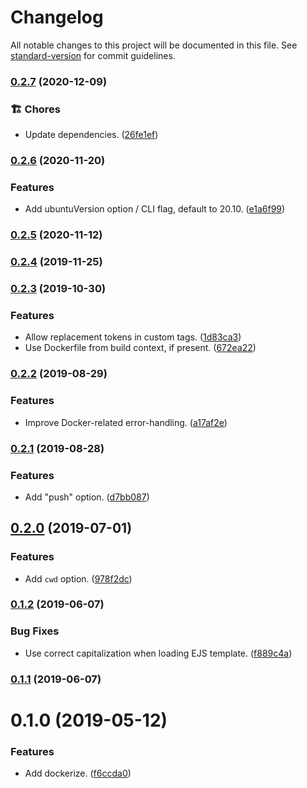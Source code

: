 # Changelog

All notable changes to this project will be documented in this file. See [standard-version](https://github.com/conventional-changelog/standard-version) for commit guidelines.

### [0.2.7](https://github.com/darkobits/dockerize/compare/v0.2.6...v0.2.7) (2020-12-09)


### 🏗 Chores

* Update dependencies. ([26fe1ef](https://github.com/darkobits/dockerize/commit/26fe1ef7b5a16130b16c94644a681254cc93f771))

### [0.2.6](https://github.com/darkobits/dockerize/compare/v0.2.5...v0.2.6) (2020-11-20)


### Features

* Add ubuntuVersion option / CLI flag, default to 20.10. ([e1a6f99](https://github.com/darkobits/dockerize/commit/e1a6f99ec5042b8138c561748ad9e273452749be))

### [0.2.5](https://github.com/darkobits/dockerize/compare/v0.2.4...v0.2.5) (2020-11-12)

### [0.2.4](https://github.com/darkobits/dockerize/compare/v0.2.3...v0.2.4) (2019-11-25)

### [0.2.3](https://github.com/darkobits/dockerize/compare/v0.2.2...v0.2.3) (2019-10-30)


### Features

* Allow replacement tokens in custom tags. ([1d83ca3](https://github.com/darkobits/dockerize/commit/1d83ca3a33ebf1a8d453a6825d0db687e6710909))
* Use Dockerfile from build context, if present. ([672ea22](https://github.com/darkobits/dockerize/commit/672ea22c2cfcbc27d3edfdc74c6b76a38d4f7980))

### [0.2.2](https://github.com/darkobits/dockerize/compare/v0.2.1...v0.2.2) (2019-08-29)


### Features

* Improve Docker-related error-handling. ([a17af2e](https://github.com/darkobits/dockerize/commit/a17af2e))

### [0.2.1](https://github.com/darkobits/dockerize/compare/v0.2.0...v0.2.1) (2019-08-28)


### Features

* Add "push" option. ([d7bb087](https://github.com/darkobits/dockerize/commit/d7bb087))

## [0.2.0](https://github.com/darkobits/dockerize/compare/v0.1.2...v0.2.0) (2019-07-01)


### Features

* Add `cwd` option. ([978f2dc](https://github.com/darkobits/dockerize/commit/978f2dc))



### [0.1.2](https://github.com/darkobits/dockerize/compare/v0.1.1...v0.1.2) (2019-06-07)


### Bug Fixes

* Use correct capitalization when loading EJS template. ([f889c4a](https://github.com/darkobits/dockerize/commit/f889c4a))



### [0.1.1](https://github.com/darkobits/dockerize/compare/v0.1.0...v0.1.1) (2019-06-07)



# 0.1.0 (2019-05-12)


### Features

* Add dockerize. ([f6ccda0](https://github.com/darkobits/dockerize/commit/f6ccda0))
